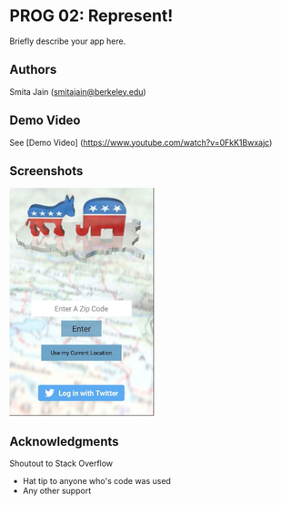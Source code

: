 # PROG 02: Represent!

Briefly describe your app here.

## Authors

Smita Jain ([smitajain@berkeley.edu](mailto:your_email@berkeley.edu))

## Demo Video

See [Demo Video] (https://www.youtube.com/watch?v=0FkK1Bwxajc)

## Screenshots

<img src="screenshots/homepage.JPG" height="400" alt="Screenshot"/>

## Acknowledgments
Shoutout to Stack Overflow
* Hat tip to anyone who's code was used
* Any other support
